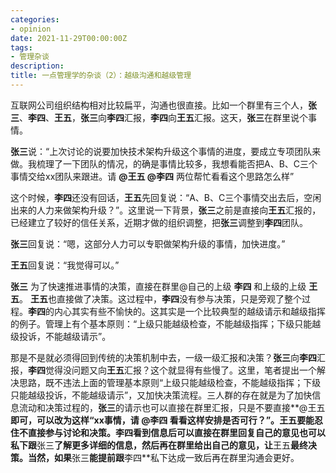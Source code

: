 ```yaml
---
categories:
- opinion
date: 2021-11-29T00:00:00Z
tags:
- 管理杂谈
description: 
title: 一点管理学的杂谈（2）：越级沟通和越级管理
---
```



互联网公司组织结构相对比较扁平，沟通也很直接。比如一个群里有三个人，**张三**、**李四**、**王五**，**张三**向**李四**汇报，**李四**向**王五**汇报。这天，**张三**在群里说个事情。

**张三**说：“上次讨论的说要加快技术架构升级这个事情的进度，要成立专项团队来做。我梳理了一下团队的情况，的确是事情比较多，我想看能否把A、B、C三个事情交给xx团队来跟进。请 **@王五 @李四** 两位帮忙看看这个思路怎么样”

这个时候，**李四**还没有回话，**王五**先回复说：“A、B、C三个事情交出去后，空闲出来的人力来做架构升级？”。这里说一下背景，**张三**之前是直接向**王五**汇报的，已经建立了较好的信任关系，近期才做的组织调整，把**张三**调整到**李四**团队。

**张三**回复说：“嗯，这部分人力可以专职做架构升级的事情，加快进度。”

**王五**回复说：“我觉得可以。”

**张三** 为了快速推进事情的决策，直接在群里@自己的上级 **李四** 和上级的上级 **王五**。 **王五**也直接做了决策。这过程中，**李四**没有参与决策，只是旁观了整个过程。**李四**的内心其实有些不愉快的。这其实是一个比较典型的越级请示和越级指挥的例子。管理上有个基本原则：“上级只能越级检查，不能越级指挥；下级只能越级投诉，不能越级请示”。

那是不是就必须得回到传统的决策机制中去，一级一级汇报和决策？**张三**向**李四**汇报，**李四**觉得没问题又向**王五**汇报？这个就显得有些慢了。这里，笔者提出一个解决思路，既不违法上面的管理基本原则“上级只能越级检查，不能越级指挥；下级只能越级投诉，不能越级请示”，又加快决策流程。三人群的存在就是为了加快信息流动和决策过程的，**张三**的请示也可以直接在群里汇报，只是不要直接**@王五**即可，可以改为这样“xx事情，请  **@李四** 看看这样安排是否可行？”。**王五**要能忍住不直接参与讨论和决策。**李四**看到信息后可以直接在群里回复自己的意见也可以私下跟**张三**了解更多详细的信息，然后再在群里给出自己的意见，让**王五**最终决策。当然，如果**张三**能提前跟**李四**私下达成一致后再在群里沟通会更好。



